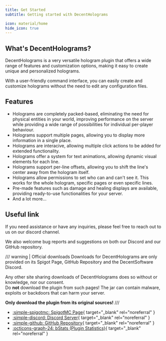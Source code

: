 ```yaml
---
title: Get Started
subtitle: Getting started with DecentHolograms

icon: material/home
hide_icon: true
---
```


## What's DecentHolograms?

DecentHolograms is a very versatile hologram plugin that offers a wide range of features and customization options, making it easy to create unique and personalized holograms.

With a user-friendly command interface, you can easily create and customize holograms without the need to edit any configuration files.

## Features

- Holograms are completely packed-based, eliminating the need for physical entities in your world, improving performance on the server while providing a wide range of possibilities for individual per-player behaviour.
- Holograms support multiple pages, allowing you to display more information in a single place.
- Holograms are interacive, allowing multiple click actions to be added for extended functionality.
- Holograms offer a system for text animations, allowing dynamic visual elements for each line.
- Holograms support per-line offsets, allowing you to shift the line's center away from the hologram itself.
- Holograms allow permissions to set who can and can't see it. This works for the whole hologram, specific pages or even specific lines.
- Pre-made features such as damage and healing displays are available, providing ready-to-use functionalities for your server.
- And a lot more...

## Useful link

If you need assistance or have any inquiries, please feel free to reach out to us on our discord channel.

We also welcome bug reports and suggestions on both our Discord and our GitHub repository.

/// warning | Official downloads
Downloads for DecentHolograms are only provided on its Spigot Page, GitHub Repository and the DecentSoftware Discord.

Any other site sharing downloads of DecentHolograms does so without or knowledge, nor our consent.  
Do **not** download the plugin from such pages! The jar can contain malware, exploits or backdoors that can harm your server.

**Only download the plugin from its original sources!**
///

- [:simple-spigotmc: SpigotMC Page](https://www.spigotmc.org/resources/96927/){ target="_blank" rel="noreferral" }
- [:simple-discord: Discord Server](https://discord.decentsoftware.eu){ target="_blank" rel="noreferral" }
- [:simple-github: GitHub Repository](https://github.decentsoftware.eu){ target="_blank" rel="noreferral" }
- [:octicons-graph-24: bStats (Plugin Statistics)](https://bstats.org/plugin/bukkit/DecentHolograms/12797){ target="_blank" rel="noreferral" }
